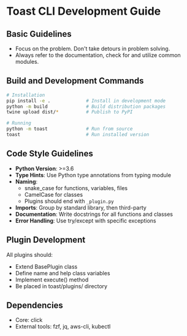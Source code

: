# Toast CLI Development Guide

## Basic Guidelines
- Focus on the problem. Don't take detours in problem solving.
- Always refer to the documentation, check for and utilize common modules.

## Build and Development Commands
```bash
# Installation
pip install -e .             # Install in development mode
python -m build              # Build distribution packages
twine upload dist/*          # Publish to PyPI

# Running
python -m toast              # Run from source
toast                        # Run installed version
```

## Code Style Guidelines
- **Python Version**: >=3.6
- **Type Hints**: Use Python type annotations from typing module
- **Naming**:
  - snake_case for functions, variables, files
  - CamelCase for classes
  - Plugins should end with `_plugin.py`
- **Imports**: Group by standard library, then third-party
- **Documentation**: Write docstrings for all functions and classes
- **Error Handling**: Use try/except with specific exceptions

## Plugin Development
All plugins should:
- Extend BasePlugin class
- Define name and help class variables
- Implement execute() method
- Be placed in toast/plugins/ directory

## Dependencies
- Core: click
- External tools: fzf, jq, aws-cli, kubectl
